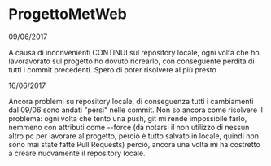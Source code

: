 # ProgettoMetWeb

09/06/2017

A causa di inconvenienti CONTINUI sul repository locale, ogni volta che ho lavoravorato sul progetto ho dovuto ricrearlo, con conseguente perdita di tutti i commit precedenti.
Spero di poter risolvere al più presto

16/06/2017

Ancora problemi su repository locale, di conseguenza tutti i cambiamenti dal 09/06 sono andati "persi" nelle commit. Non so ancora come risolvere il problema: ogni volta che tento una push, git mi rende impossibile farlo, nemmeno con attributi come --force (da notarsi il non utilizzo di nessun altro pc per lavorare al progetto, perciò è tutto salvato in locale, quindi non sono mai state fatte Pull Requests) perciò, ancora una volta mi ha costretto a creare nuovamente il repository locale.
